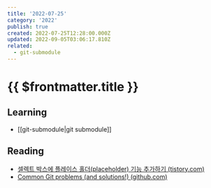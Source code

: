 ```yaml
---
title: '2022-07-25'
category: '2022'
publish: true
created: 2022-07-25T12:28:00.000Z
updated: 2022-09-05T03:06:17.810Z
related:
  - git-submodule
---
```


# {{ $frontmatter.title }}

## Learning

- [[git-submodule|git submodule]]

## Reading

- [셀렉트 박스에 플레이스 홀더(placeholder) 기능 추가하기 (tistory.com)](https://blogpack.tistory.com/1085)
- [Common Git problems (and solutions!) (github.com)](https://gist.github.com/mrnabati/bc59304784e1a3a48dd25f92bf20a420)
